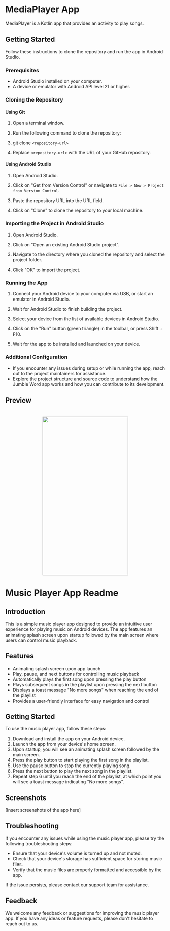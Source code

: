 # MediaPlayer App

MediaPlayer is a Kotlin app that provides an activity to play songs.

## Getting Started

Follow these instructions to clone the repository and run the app in Android Studio.

### Prerequisites

- Android Studio installed on your computer.
- A device or emulator with Android API level 21 or higher.

### Cloning the Repository

#### Using Git

1. Open a terminal window.

2. Run the following command to clone the repository:
3. git clone `<repository-url>`
4. Replace `<repository-url>` with the URL of your GitHub repository.

#### Using Android Studio

1. Open Android Studio.

2. Click on "Get from Version Control" or navigate to `File > New > Project from Version Control`.

3. Paste the repository URL into the URL field.

4. Click on "Clone" to clone the repository to your local machine.



### Importing the Project in Android Studio

1. Open Android Studio.

2. Click on "Open an existing Android Studio project".

3. Navigate to the directory where you cloned the repository and select the project folder.

4. Click "OK" to import the project.

### Running the App

1. Connect your Android device to your computer via USB, or start an emulator in Android Studio.

2. Wait for Android Studio to finish building the project.

3. Select your device from the list of available devices in Android Studio.

4. Click on the "Run" button (green triangle) in the toolbar, or press Shift + F10.

5. Wait for the app to be installed and launched on your device.

### Additional Configuration

- If you encounter any issues during setup or while running the app, reach out to the project maintainers for assistance.
- Explore the project structure and source code to understand how the Jumble Word app works and how you can contribute to its development.
  
## Preview

<h1 align="center">
  <img width="270" height="500" src="https://github.com/JustArepo/Media-Player/assets/163036582/c7b9ce19-a86d-49a5-86ea-8e59c17cf886"><br>
</h1>

# Music Player App Readme

## Introduction
This is a simple music player app designed to provide an intuitive user experience for playing music on Android devices. The app features an animating splash screen upon startup followed by the main screen where users can control music playback.

## Features
- Animating splash screen upon app launch
- Play, pause, and next buttons for controlling music playback
- Automatically plays the first song upon pressing the play button
- Plays subsequent songs in the playlist upon pressing the next button
- Displays a toast message "No more songs" when reaching the end of the playlist
- Provides a user-friendly interface for easy navigation and control

## Getting Started
To use the music player app, follow these steps:
1. Download and install the app on your Android device.
2. Launch the app from your device's home screen.
3. Upon startup, you will see an animating splash screen followed by the main screen.
4. Press the play button to start playing the first song in the playlist.
5. Use the pause button to stop the currently playing song.
6. Press the next button to play the next song in the playlist.
7. Repeat step 6 until you reach the end of the playlist, at which point you will see a toast message indicating "No more songs".

## Screenshots
[Insert screenshots of the app here]

## Troubleshooting
If you encounter any issues while using the music player app, please try the following troubleshooting steps:
- Ensure that your device's volume is turned up and not muted.
- Check that your device's storage has sufficient space for storing music files.
- Verify that the music files are properly formatted and accessible by the app.

If the issue persists, please contact our support team for assistance.

## Feedback
We welcome any feedback or suggestions for improving the music player app. If you have any ideas or feature requests, please don't hesitate to reach out to us.




  
  
